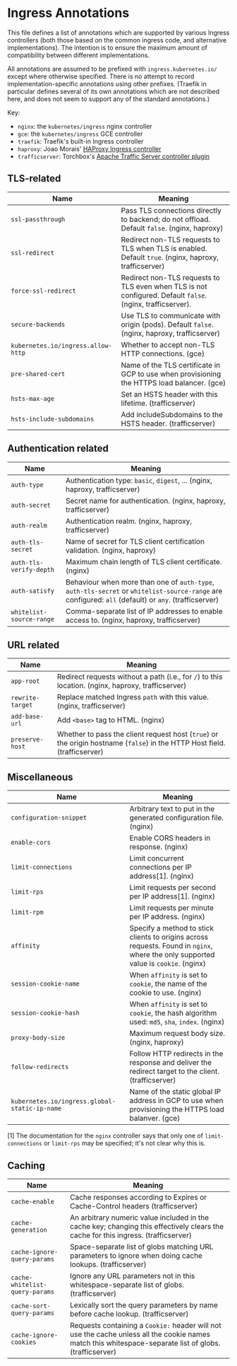 # Ingress Annotations

This file defines a list of annotations which are supported by various Ingress controllers (both those based on the common ingress code, and alternative implementations).  The intention is to ensure the maximum amount of compatibility between different implementations.

All annotations are assumed to be prefixed with `ingress.kubernetes.io/` except where otherwise specified. There is no attempt to record implementation-specific annotations using other prefixes.  (Traefik in particular defines several of its own annotations which are not described here, and does not seem to support any of the standard annotations.)

Key:

* `nginx`: the `kubernetes/ingress` nginx controller
* `gce`: the `kubernetes/ingress` GCE controller
* `traefik`: Traefik's built-in Ingress controller 
* `haproxy`: Joao Morais' [HAProxy Ingress controller](https://github.com/jcmoraisjr/haproxy-ingress)
* `trafficserver`: Torchbox's [Apache Traffic Server controller plugin](https://github.com/torchbox/k8s-ts-ingress)

## TLS-related

| Name | Meaning
| --- | ---
| `ssl-passthrough` | Pass TLS connections directly to backend; do not offload.  Default `false`.  (nginx, haproxy)
| `ssl-redirect` | Redirect non-TLS requests to TLS when TLS is enabled.  Default `true`.  (nginx, haproxy, trafficserver)
| `force-ssl-redirect` | Redirect non-TLS requests to TLS even when TLS is not configured.  Default `false`.  (nginx, trafficserver).
| `secure-backends` | Use TLS to communicate with origin (pods).  Default `false`. (nginx, haproxy, trafficserver)
| `kubernetes.io/ingress.allow-http` | Whether to accept non-TLS HTTP connections.  (gce)
| `pre-shared-cert` | Name of the TLS certificate in GCP to use when provisioning the HTTPS load balancer. (gce)
| `hsts-max-age` | Set an HSTS header with this lifetime. (trafficserver)
| `hsts-include-subdomains` | Add includeSubdomains to the HSTS header. (trafficserver)

## Authentication related

| Name | Meaning
| --- | ---
| `auth-type` | Authentication type: `basic`, `digest`, ... (nginx, haproxy, trafficserver)
| `auth-secret` | Secret name for authentication. (nginx, haproxy, trafficserver)
| `auth-realm` | Authentication realm. (nginx, haproxy, trafficserver)
| `auth-tls-secret` | Name of secret for TLS client certification validation. (nginx, haproxy)
| `auth-tls-verify-depth` | Maximum chain length of TLS client certificate. (nginx)
| `auth-satisfy` | Behaviour when more than one of `auth-type`, `auth-tls-secret` or `whitelist-source-range` are configured: `all` (default) or `any`. (trafficserver) | `trafficserver`
| `whitelist-source-range` | Comma-separate list of IP addresses to enable access to. (nginx, haproxy, trafficserver)

## URL related

| Name | Meaning
| --- | ---
| `app-root` | Redirect requests without a path (i.e., for `/`) to this location. (nginx, haproxy, trafficserver)
| `rewrite-target` | Replace matched Ingress `path` with this value. (nginx, trafficserver)
| `add-base-url` | Add `<base>` tag to HTML. (nginx)
| `preserve-host` | Whether to pass the client request host (`true`) or the origin hostname (`false`) in the HTTP Host field.  (trafficserver)

## Miscellaneous

| Name | Meaning
| --- | ---
| `configuration-snippet` | Arbitrary text to put in the generated configuration file. (nginx)
| `enable-cors` | Enable CORS headers in response. (nginx)
| `limit-connections` | Limit concurrent connections per IP address[1]. (nginx)
| `limit-rps` | Limit requests per second per IP address[1]. (nginx)
| `limit-rpm` | Limit requests per minute per IP address. (nginx)
| `affinity` | Specify a method to stick clients to origins across requests.  Found in `nginx`, where the only supported value is `cookie`. (nginx)
| `session-cookie-name` | When `affinity` is set to `cookie`, the name of the cookie to use. (nginx)
| `session-cookie-hash` | When `affinity` is set to `cookie`, the hash algorithm used: `md5`, `sha`, `index`. (nginx)
| `proxy-body-size` | Maximum request body size. (nginx, haproxy)
| `follow-redirects` | Follow HTTP redirects in the response and deliver the redirect target to the client. (trafficserver)
| `kubernetes.io/ingress.global-static-ip-name` | Name of the static global IP address in GCP to use when provisioning the HTTPS load balanver. (gce)

[1] The documentation for the `nginx` controller says that only one of `limit-connections` or `limit-rps` may be specified; it's not clear why this is.

## Caching

| Name | Meaning
| --- | ---
| `cache-enable` | Cache responses according to Expires or Cache-Control headers (trafficserver)
| `cache-generation` | An arbitrary numeric value included in the cache key; changing this effectively clears the cache for this ingress.  (trafficserver)
| `cache-ignore-query-params` | Space-separate list of globs matching URL parameters to ignore when doing cache lookups.  (trafficserver)
| `cache-whitelist-query-params` | Ignore any URL parameters not in this whitespace-separate list of globs.  (trafficserver)
| `cache-sort-query-params` | Lexically sort the query parameters by name before cache lookup. (trafficserver)
| `cache-ignore-cookies` | Requests containing a `Cookie:` header will not use the cache unless all the cookie names match this whitespace-separate list of globs.  (trafficserver)
